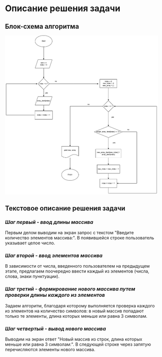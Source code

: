 # **Описание решения задачи**
## Блок-схема алгоритма
![Блок-схема алгоритма решения задачи выглядит следующим образом](FinalTest.jpg)
## **Текстовое описание решения задачи**
### ***Шаг первый - ввод длины массива***
Первым делом выводим на экран запрос с текстом "Введите количество элементов массива:". В появившейся строке пользователь указывает целое число.
### ***Шаг второй - ввод элементов массива***
В зависимости от числа, введенного пользователем на предыдущем этапе, предлагаем поочередно ввести каждый из элементов (числа, слова, знаки пунктуации).
### ***Шаг третий - формирование нового массива путем проверки длины каждого из элементов***
Задаем алгоритм, благодаря которому выполняется проверка каждого из элементов на количество символов: в новый массив попадают только те элементы, длина которых меньше или равна 3 символам.
### ***Шаг четвертый - вывод нового массива***
Выводим на экран ответ "Новый массив из строк, длина которых меньше или равна 3 символам:". В следующей строке через запятую перечисляются элементы нового массива.
